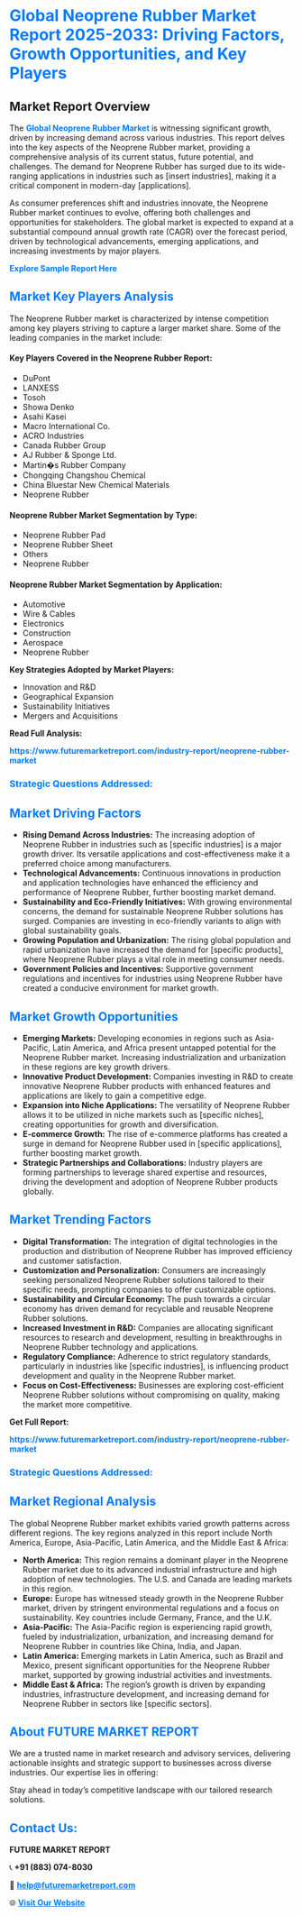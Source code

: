 <h1 style="color: #007BFF;">Global Neoprene Rubber Market Report 2025-2033: Driving Factors, Growth Opportunities, and Key Players</h1>

<section id="overview">
<h2>Market Report Overview</h2>
<p>The <a href="https://www.futuremarketreport.com/industry-report/neoprene-rubber-market" style="color: #007BFF; text-decoration: none;"><strong>Global Neoprene Rubber Market</strong></a> is witnessing significant growth, driven by increasing demand across various industries. This report delves into the key aspects of the Neoprene Rubber market, providing a comprehensive analysis of its current status, future potential, and challenges. The demand for Neoprene Rubber has surged due to its wide-ranging applications in industries such as [insert industries], making it a critical component in modern-day [applications].</p>
<p>As consumer preferences shift and industries innovate, the Neoprene Rubber market continues to evolve, offering both challenges and opportunities for stakeholders. The global market is expected to expand at a substantial compound annual growth rate (CAGR) over the forecast period, driven by technological advancements, emerging applications, and increasing investments by major players.</p>
</section>

<section id="overview">
<p><a href="https://www.futuremarketreport.com/request-sample/reportId=100217" style="color: #007BFF; text-decoration: none;"><strong>Explore Sample Report Here</strong></a></p>
</section>

<section id="key-players">
<h2 style="color: #007BFF;">Market Key Players Analysis</h2>
<p>The Neoprene Rubber market is characterized by intense competition among key players striving to capture a larger market share. Some of the leading companies in the market include:</p>
<h4>Key Players Covered in the Neoprene Rubber Report:</h4>
<ul><li>DuPont</li><li>LANXESS</li><li>Tosoh</li><li>Showa Denko</li><li>Asahi Kasei</li><li>Macro International Co.</li><li>ACRO Industries</li><li>Canada Rubber Group</li><li>AJ Rubber &amp; Sponge Ltd.</li><li>Martin�s Rubber Company</li><li>Chongqing Changshou Chemical</li><li>China Bluestar New Chemical Materials</li><li>Neoprene Rubber</li></ul>
<h4>Neoprene Rubber Market Segmentation by Type:</h4>
<ul><li>Neoprene Rubber Pad</li><li>Neoprene Rubber Sheet</li><li>Others</li><li>Neoprene Rubber</li></ul>

<h4>Neoprene Rubber Market Segmentation by Application:</h4>
<ul><li>Automotive</li><li>Wire &amp; Cables</li><li>Electronics</li><li>Construction</li><li>Aerospace</li><li>Neoprene Rubber</li></ul>
<p><strong>Key Strategies Adopted by Market Players:</strong></p>
<ul>
<li>Innovation and R&D</li>
<li>Geographical Expansion</li>
<li>Sustainability Initiatives</li>
<li>Mergers and Acquisitions</li>
</ul>
</section>

<section>
<p><strong>Read Full Analysis: </strong></p><a href="https://www.futuremarketreport.com/industry-report/neoprene-rubber-market" style="color: #007BFF; text-decoration: none;"><strong>https://www.futuremarketreport.com/industry-report/neoprene-rubber-market</strong></a>
<h3 style="color: #007BFF;">Strategic Questions Addressed:</h3>
</section>

<section id="driving-factors">
<h2 style="color: #007BFF;">Market Driving Factors</h2>
<ul>
<li><strong>Rising Demand Across Industries:</strong> The increasing adoption of Neoprene Rubber in industries such as [specific industries] is a major growth driver. Its versatile applications and cost-effectiveness make it a preferred choice among manufacturers.</li>
<li><strong>Technological Advancements:</strong> Continuous innovations in production and application technologies have enhanced the efficiency and performance of Neoprene Rubber, further boosting market demand.</li>
<li><strong>Sustainability and Eco-Friendly Initiatives:</strong> With growing environmental concerns, the demand for sustainable Neoprene Rubber solutions has surged. Companies are investing in eco-friendly variants to align with global sustainability goals.</li>
<li><strong>Growing Population and Urbanization:</strong> The rising global population and rapid urbanization have increased the demand for [specific products], where Neoprene Rubber plays a vital role in meeting consumer needs.</li>
<li><strong>Government Policies and Incentives:</strong> Supportive government regulations and incentives for industries using Neoprene Rubber have created a conducive environment for market growth.</li>
</ul>
</section>

<section id="growth-opportunities">
<h2 style="color: #007BFF;">Market Growth Opportunities</h2>
<ul>
<li><strong>Emerging Markets:</strong> Developing economies in regions such as Asia-Pacific, Latin America, and Africa present untapped potential for the Neoprene Rubber market. Increasing industrialization and urbanization in these regions are key growth drivers.</li>
<li><strong>Innovative Product Development:</strong> Companies investing in R&D to create innovative Neoprene Rubber products with enhanced features and applications are likely to gain a competitive edge.</li>
<li><strong>Expansion into Niche Applications:</strong> The versatility of Neoprene Rubber allows it to be utilized in niche markets such as [specific niches], creating opportunities for growth and diversification.</li>
<li><strong>E-commerce Growth:</strong> The rise of e-commerce platforms has created a surge in demand for Neoprene Rubber used in [specific applications], further boosting market growth.</li>
<li><strong>Strategic Partnerships and Collaborations:</strong> Industry players are forming partnerships to leverage shared expertise and resources, driving the development and adoption of Neoprene Rubber products globally.</li>
</ul>
</section>

<section id="trending-factors">
<h2 style="color: #007BFF;">Market Trending Factors</h2>
<ul>
<li><strong>Digital Transformation:</strong> The integration of digital technologies in the production and distribution of Neoprene Rubber has improved efficiency and customer satisfaction.</li>
<li><strong>Customization and Personalization:</strong> Consumers are increasingly seeking personalized Neoprene Rubber solutions tailored to their specific needs, prompting companies to offer customizable options.</li>
<li><strong>Sustainability and Circular Economy:</strong> The push towards a circular economy has driven demand for recyclable and reusable Neoprene Rubber solutions.</li>
<li><strong>Increased Investment in R&D:</strong> Companies are allocating significant resources to research and development, resulting in breakthroughs in Neoprene Rubber technology and applications.</li>
<li><strong>Regulatory Compliance:</strong> Adherence to strict regulatory standards, particularly in industries like [specific industries], is influencing product development and quality in the Neoprene Rubber market.</li>
<li><strong>Focus on Cost-Effectiveness:</strong> Businesses are exploring cost-efficient Neoprene Rubber solutions without compromising on quality, making the market more competitive.</li>
</ul>
</section>

<section>
<p><strong>Get Full Report: </strong></p><a href="https://www.futuremarketreport.com/industry-report/neoprene-rubber-market" style="color: #007BFF; text-decoration: none;"><strong>https://www.futuremarketreport.com/industry-report/neoprene-rubber-market</strong></a>
<h3 style="color: #007BFF;">Strategic Questions Addressed:</h3>
</section>


<section id="regional-analysis">
<h2 style="color: #007BFF;">Market Regional Analysis</h2>
<p>The global Neoprene Rubber market exhibits varied growth patterns across different regions. The key regions analyzed in this report include North America, Europe, Asia-Pacific, Latin America, and the Middle East & Africa:</p>
<ul>
<li><strong>North America:</strong> This region remains a dominant player in the Neoprene Rubber market due to its advanced industrial infrastructure and high adoption of new technologies. The U.S. and Canada are leading markets in this region.</li>
<li><strong>Europe:</strong> Europe has witnessed steady growth in the Neoprene Rubber market, driven by stringent environmental regulations and a focus on sustainability. Key countries include Germany, France, and the U.K.</li>
<li><strong>Asia-Pacific:</strong> The Asia-Pacific region is experiencing rapid growth, fueled by industrialization, urbanization, and increasing demand for Neoprene Rubber in countries like China, India, and Japan.</li>
<li><strong>Latin America:</strong> Emerging markets in Latin America, such as Brazil and Mexico, present significant opportunities for the Neoprene Rubber market, supported by growing industrial activities and investments.</li>
<li><strong>Middle East & Africa:</strong> The region’s growth is driven by expanding industries, infrastructure development, and increasing demand for Neoprene Rubber in sectors like [specific sectors].</li>
</ul>
</section>

<footer>
<h2 style="color: #007BFF;">About FUTURE MARKET REPORT</h2>
<p>We are a trusted name in market research and advisory services, delivering actionable insights and strategic support to businesses across diverse industries. Our expertise lies in offering:</p>

<p>Stay ahead in today’s competitive landscape with our tailored research solutions.</p>

<h2 style="color: #007BFF;">Contact Us:</h2>
<p><strong>FUTURE MARKET REPORT</strong></p>
<p>📞 <strong>+91 (883) 074-8030</strong></p>
<p>📧 <strong><a href="mailto:help@futuremarketreport.com" style="color: #007BFF;">help@futuremarketreport.com</a></strong></p>
<p>🌐 <strong><a href="https://www.futuremarketreport.com/" style="color: #007BFF;">Visit Our Website</a></strong></p>
</footer>